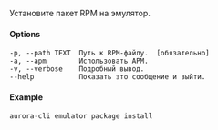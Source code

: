 Установите пакет RPM на эмулятор.

#### Options

```shell
-p, --path TEXT  Путь к RPM-файлу.  [обязательно]
-a, --apm        Использовать APM.
-v, --verbose    Подробный вывод.
--help           Показать это сообщение и выйти.
```

#### Example

```shell
aurora-cli emulator package install
```
